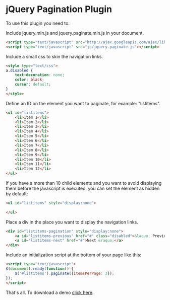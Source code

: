 # jQuery Pagination Plugin

To use this plugin you need to:

Include jquery.min.js and jquery.paginate.min.js in your document.

```html
<script type="text/javascript" src="http://ajax.googleapis.com/ajax/libs/jquery/1.6.3/jquery.min.js"></script>
<script type="text/javascript" src="js/jquery.paginate.js"></script>
```

Include a small css to skin the navigation links.

```html
<style type="text/css">
a.disabled {
    text-decoration: none;
    color: black;
    cursor: default;
}
</style>
```

Define an ID on the element you want to paginate, for example: "listitems".

```html
<ul id="listitems">
    <li>Item 1</li>
    <li>Item 2</li>
    <li>Item 3</li>
    <li>Item 4</li>
    <li>Item 5</li>
    <li>Item 6</li>
    <li>Item 7</li>
    <li>Item 8</li>
    <li>Item 9</li>
    <li>Item 10</li>
    <li>Item 11</li>
    <li>Item 12</li>             
</ul>
```

If you have a more than 10 child elements and you want to avoid displaying them before the javascript is executed, you can set the element as hidden by default:

```html
<ul id="listitems" style="display:none">
	
</ul>
```

Place a div in the place you want to display the navigation links.

```html
<div id="listitems-pagination" style="display:none">
    <a id="listitems-previous" href="#" class="disabled">&laquo; Previous</a> 
    <a id="listitems-next" href="#">Next &raquo;</a> 
</div>
```

Include an initialization script at the bottom of your page like this:

```html
<script type="text/javascript">
$(document).ready(function() {
	$('#listitems').paginate({itemsPerPage: 3});
});
</script>
```

That's all. To download a demo [click here](https://github.com/fedecarg/jquery-paginate/zipball/master).




 